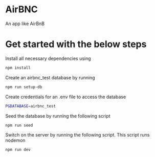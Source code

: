 # AirBNC

An app like AirBnB

# Get started with the below steps

Install all necessary dependencies using

```sh
npm install
```

Create an airbnc_test database by running

```sh
npm run setup-db
```

Create credentials for an .env file to access the database

```sh
PGDATABASE=airbnc_test
```

Seed the database by running the following script

```sh
npm run seed
```

Switch on the server by running the following script. This script runs nodemon

```sh
npm run dev
```
